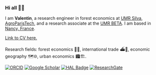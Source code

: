### Hi all :t-rex:🌴

I am **Valentin**, a research engineer in forest economics at [UMR Silva](https://silva.nancy.hub.inrae.fr), [AgroParisTech](https://www.agroparistech.fr), and a research associate at the [UMR BETA](https://www.beta-economics.fr). I am based in [Nancy, France](https://www.google.fr/maps/place/Nancy/@48.6880556,6.1528394,14z/data=!3m1!4b1!4m6!3m5!1s0x4794986e17a692cd:0x4ed671b10d82498d!8m2!3d48.692054!4d6.184417!16zL20vMDExdzRu?entry=ttu&g_ep=EgoyMDI0MTIwNC4wIKXMDSoASAFQAw%3D%3D).

[Link to CV here.](https://github.com/vlmathieu/vlmathieu/blob/main/CV.md)

Research fields: forest economics 🌳🌲, international trade ⛴️🚚, economic geography 🗺️🌐, urban economics 🏙️🏗️.

[![ORCID](https://img.shields.io/badge/orcid-grey?style=for-the-badge&logo=orcid&link=https%3A%2F%2Forcid.org%2F0000-0003-4548-5673)](https://orcid.org/0000-0002-0696-6979)
[![Google Scholar](https://img.shields.io/badge/Google%20Scholar-4285F4?style=for-the-badge&logo=google-scholar&logoColor=white)](https://scholar.google.fr/citations?user=ZKcxVOIAAAAJ&hl=fr&oi=sra)
[![HAL Badge](https://img.shields.io/badge/HAL-B03532?logo=hal&logoColor=fff&style=for-the-badge)](https://cv.hal.science/vmathieu)
[![ResearchGate](https://img.shields.io/badge/ResearchGate-00CCBB?style=for-the-badge&logo=ResearchGate&logoColor=white)](https://www.researchgate.net/profile/Valentin-Mathieu)
<!--
**vlmathieu/vlmathieu** is a ✨ _special_ ✨ repository because its `README.md` (this file) appears on your GitHub profile.

Here are some ideas to get you started:

- 🔭 I’m currently working on ...
- 🌱 I’m currently learning ...
- 👯 I’m looking to collaborate on ...
- 🤔 I’m looking for help with ...
- 💬 Ask me about ...
- 📫 How to reach me: ...
-->
